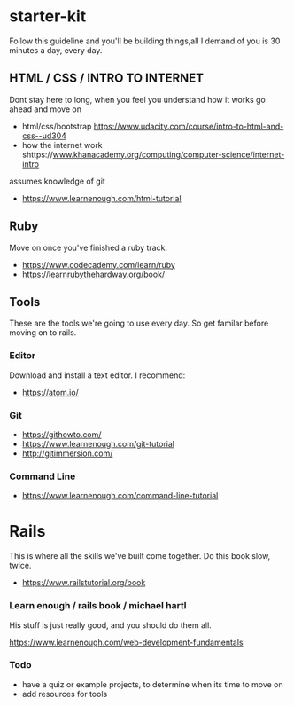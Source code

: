 # starter-kit 
Follow this guideline and you'll be building things,all I demand of you is 30 minutes a day, every day.

## HTML / CSS / INTRO TO INTERNET
Dont stay here to long, when you feel you understand how it works
go ahead and move on 

* html/css/bootstrap https://www.udacity.com/course/intro-to-html-and-css--ud304
* how the internet work shttps://www.khanacademy.org/computing/computer-science/internet-intro

assumes knowledge of git
* https://www.learnenough.com/html-tutorial

## Ruby
Move on once you've finished a ruby track.

* https://www.codecademy.com/learn/ruby
* https://learnrubythehardway.org/book/

## Tools
These are the tools we're going to use every day.
So get familar before moving on to rails.

### Editor
Download and install a text editor. I recommend:
* https://atom.io/

### Git 
* https://githowto.com/
* https://www.learnenough.com/git-tutorial
* http://gitimmersion.com/

### Command Line
* https://www.learnenough.com/command-line-tutorial

# Rails
This is where all the skills we've built come together. Do this book slow, twice. 
* https://www.railstutorial.org/book

### Learn enough / rails book / michael hartl 
His stuff is just really good, and you should do them all.

https://www.learnenough.com/web-development-fundamentals

### Todo

* have a quiz or example projects, to determine when its time to move on
* add resources for tools
